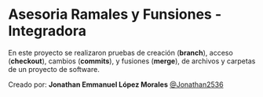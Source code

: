  # Asesoria Ramales y Funsiones - Integradora

 En este proyecto se realizaron pruebas de creación (**branch**), acceso (**checkout**), cambios (**commits**), y fusiones (**merge**), de archivos y carpetas de un proyecto de software.

 Creado por: **Jonathan Emmanuel López Morales** [@Jonathan2536](https://github.com/Jonathan2536)